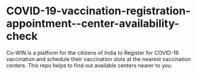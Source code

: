 # COVID-19-vaccination-registration-appointment--center-availability-check
Co-WIN is a platform for the citizens of India to Register for COVID-19 vaccination and schedule their vaccination slots at the nearest vaccination centers. This repo helps to find out available centers nearer to you.
